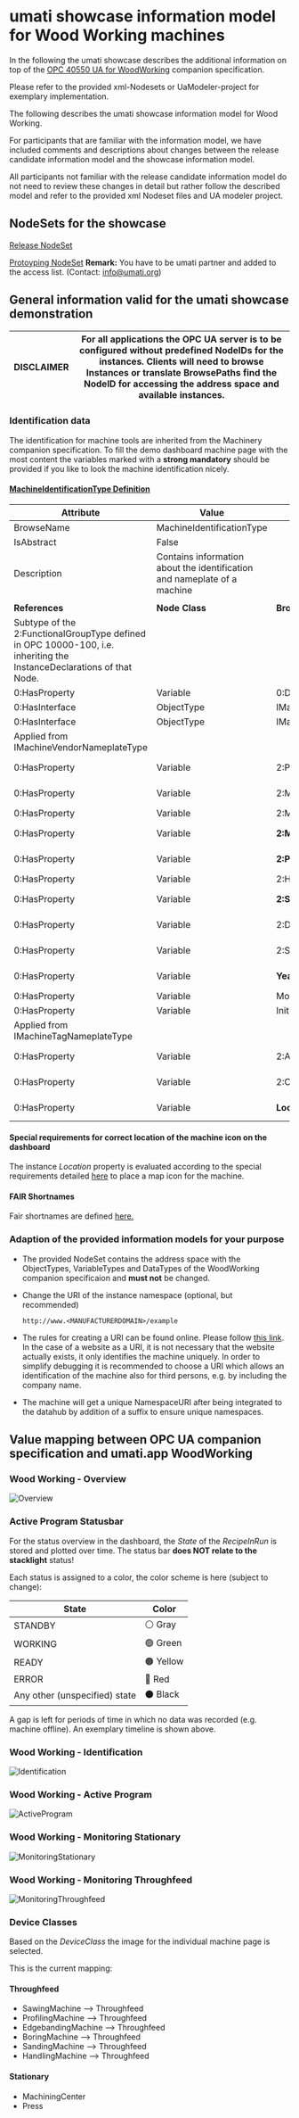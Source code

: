 # umati showcase information model for Wood Working machines

In the following the umati showcase describes the additional information on top of the [OPC 40550 UA for WoodWorking](https://) companion specification.

Please refer to the provided xml-Nodesets or UaModeler-project for exemplary implementation.

The following describes the umati showcase information model for Wood Working.

For participants that are familiar with the information model, we have included comments and descriptions about changes between the release candidate information model and the showcase information model.

All participants not familiar with the release candidate information model do not need to review these changes in detail but rather follow the described model and refer to the provided xml Nodeset files and UA modeler project.

## NodeSets for the showcase

[Release NodeSet](https://)

[Protoyping NodeSet](https://github.com/umati/Woodworking/tree/main/Model) **Remark:** You have to be umati partner and added to the access list. (Contact: [info@umati.org](mailto:info@umati.org))

## General information valid for the umati showcase demonstration

| **DISCLAIMER** | For all applications the OPC UA server is to be configured without predefined NodeIDs for the instances. Clients will need to browse Instances or translate BrowsePaths find the NodeID for accessing the address space and available instances. |
| --- | --- |

### Identification data

The identification for machine tools are inherited from the Machinery companion specification.
To fill the demo dashboard machine page with the most content the variables marked with a **strong mandatory** should be provided if you like to look the machine identification nicely.

#### [**MachineIdentificationType Definition**](https://reference.opcfoundation.org/Machinery/docs/8.6/)

| **Attribute** | **Value** |     |     |     |     |
| --- | --- | --- | --- | --- | --- |
| BrowseName | MachineIdentificationType |
| IsAbstract | False |
| Description | Contains information about the identification and nameplate of a machine |
|     |     |     |     |     |     |
| **References** | **Node Class** | **BrowseName** | **DataType** | **TypeDefinition** | **Other** |
| Subtype of the 2:FunctionalGroupType defined in OPC 10000-100, i.e. inheriting the InstanceDeclarations of that Node. |
| 0:HasProperty | Variable | 0:DefaultInstanceBrowseName | 0:QualifiedName | 0:PropertyType |     |
| 0:HasInterface | ObjectType | IMachineVendorNameplateType |
| 0:HasInterface | ObjectType | IMachineTagNameplateType |
| Applied from IMachineVendorNameplateType |     |     |     |     |     |
| 0:HasProperty | Variable | 2:ProductInstanceUri | 0:String | 0:PropertyType | M, RO |
| 0:HasProperty | Variable | 2:Manufacturer | 0:LocalizedText | 0:PropertyType | M, RO |
| 0:HasProperty | Variable | 2:ManufacturerUri | 0:String | 0:PropertyType | O, RO |
| 0:HasProperty | Variable | **2:Model** | 0:LocalizedText | 0:PropertyType | **M**, RO |
| 0:HasProperty | Variable | **2:ProductCode** | 0:String | 0:PropertyType | **M**, RO |
| 0:HasProperty | Variable | 2:HardwareRevision | 0:String | 0:PropertyType | O, RO |
| 0:HasProperty | Variable | **2:SoftwareRevision** | 0:String | 0:PropertyType | **M**, RO |
| 0:HasProperty | Variable | 2:DeviceClass | 0:String | 0:PropertyType | **M**, RO |
| 0:HasProperty | Variable | 2:SerialNumber | 0:String | 0:PropertyType | M, RO |
| 0:HasProperty | Variable | **YearOfConstruction** | UInt16 | 0:PropertyType | **M**, RO |
| 0:HasProperty | Variable | MonthOfConstruction | Byte | 0:PropertyType | O, RO |
| 0:HasProperty | Variable | InitialOperationDate | DateTime | 0:PropertyType | O, RO |
| Applied from IMachineTagNameplateType |     |     |     |     |     |
| 0:HasProperty | Variable | 2:AssetId | 0:String | 0:PropertyType | O, RW |
| 0:HasProperty | Variable | 2:ComponentName | 0:LocalizedText | 0:PropertyType | O, RW |
| 0:HasProperty | Variable | **Location** | 0:String | 0:PropertyType | **M**, RW |

#### Special requirements for correct location of the machine icon on the dashboard

The instance _Location_ property is evaluated according to the special requirements detailed [here](DASHBOARD.md#location-of-fair-machine-and-software-icons-on-the-dashboard) to place a map icon for the machine.

#### FAIR Shortnames

Fair shortnames are defined [here.](Fairs.md)

### Adaption of the provided information models for your purpose

- The provided NodeSet contains the address space with the ObjectTypes, VariableTypes and DataTypes of the WoodWorking companion specificaion and **must not** be changed.
- Change the URI of the instance namespace (optional, but recommended)

  `http://www.<MANUFACTURERDOMAIN>/example`

- The rules for creating a URI can be found online. Please follow [this link](https://en.wikipedia.org/wiki/Uniform_Resource_Identifier). In the case of a website as a URI, it is not necessary that the website actually exists, it only identifies the machine uniquely. In order to simplify debugging it is recommended to choose a URI which allows an identification of the machine also for third persons, e.g. by including the company name.

- The machine will get a unique NamespaceURI after being integrated to the datahub by addition of a suffix to ensure unique namespaces.

## Value mapping between OPC UA companion specification and umati.app WoodWorking

### Wood Working - Overview

![Overview](../img/WoodWorking/WWM-Overview.png "WW Overview")

### Active Program Statusbar

For the status overview in the dashboard, the *State* of the *RecipeInRun* is stored and plotted over time. The status bar **does NOT relate to the stacklight** status!

Each status is assigned to a color, the color scheme is here (subject to change):

| State | Color |
| --- | --- |
| STANDBY | &#9898; Gray |
| WORKING | &#128994; Green |
| READY | &#128992; Yellow |
| ERROR | &#128308; Red |
| Any other (unspecified) state | &#9899; Black |

A gap is left for periods of time in which no data was recorded (e.g. machine offline). An exemplary timeline is shown above.

### Wood Working - Identification

![Identification](../img/WoodWorking/WWM-Identification.png "MT Identification")

### Wood Working - Active Program

![ActiveProgram](../img/WoodWorking/WWM-ActiveProgram.png "MT ActiveProgram")

### Wood Working - Monitoring Stationary

![MonitoringStationary](../img/WoodWorking/WWM-MonitoringStationary.png "MT Monitoring")

### Wood Working - Monitoring Throughfeed

![MonitoringThroughfeed](../img/WoodWorking/WWM-MonitoringThroughfeed.png "MT Monitoring")

### Device Classes

Based on the _DeviceClass_ the image for the individual machine page is selected.

This is the current mapping:

#### Throughfeed

- SawingMachine --> Throughfeed
- ProfilingMachine --> Throughfeed
- EdgebandingMachine --> Throughfeed
- BoringMachine --> Throughfeed
- SandingMachine --> Throughfeed
- HandlingMachine --> Throughfeed

#### Stationary

- MachiningCenter
- Press
